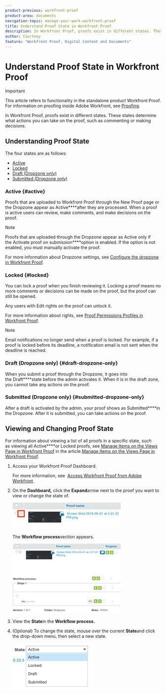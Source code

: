 ```yaml
---
product-previous: workfront-proof
product-area: documents
navigation-topic: manage-your-work-workfront-proof
title: Understand Proof State in Workfront Proof
description: In Workfront Proof, proofs exist in different states. These states determine what actions you can take on the proof, such as commenting or making decisions.
author: Courtney
feature: "Workfront Proof, Digital Content and Documents"
---
```


# Understand Proof State in Workfront Proof

>[!IMPORTANT]
>
>This article refers to functionality in the standalone product Workfront Proof. For information on proofing inside Adobe Workfront, see [Proofing](../../../review-and-approve-work/proofing/proofing.md).

In Workfront Proof, proofs exist in different states. These states determine what actions you can take on the proof, such as commenting or making decisions.

## Understanding Proof State

The four states are as follows:

* [Active](#active) 
* [Locked](#locked) 
* [Draft (Dropzone only)](#draft-dropzone-only) 
* [Submitted (Dropzone only)](#submitted-dropzone-only)

### Active {#active}

Proofs that are uploaded to Workfront Proof through the New Proof page&nbsp;or the Dropzone appear as&nbsp;Active****after they are processed. When a proof is active users can review, make comments, and make decisions on the proof.

>[!NOTE]
>
>Proofs that are uploaded through the Dropzone appear as&nbsp;Active only&nbsp;if the&nbsp;Activate proof on submission****option is enabled. If the option is not enabled, you must manually activate the proof.

For more information about Dropzone settings, see [Configure the dropzone in Workfront Proof](../../../workfront-proof/wp-acct-admin/account-settings/configure-dropzone-in-wp.md).

### Locked {#locked}

You can lock a proof when you finish reviewing it. Locking a proof means no more comments or decisions can be made on the proof, but the proof can still be opened.&nbsp;

Any users with Edit rights on the proof can unlock it.&nbsp;

For more information about rights, see [Proof Permissions Profiles in Workfront Proof](../../../workfront-proof/wp-acct-admin/account-settings/proof-perm-profiles-in-wp.md).

>[!NOTE]
>
>Email notifications no longer send when a proof is locked. For example, if a proof is locked before its deadline, a notification email is not sent when the deadline is reached.

### Draft (Dropzone only) {#draft-dropzone-only}

When you submit a proof through the Dropzone, it goes into the&nbsp;Draft****state before the admin activates it. When it is in the draft zone, you cannot take any actions on the proof.&nbsp;

### Submitted (Dropzone only) {#submitted-dropzone-only}

After a draft is activated by the admin, your proof shows as&nbsp;Submitted****in the Dropzone. After it is submitted, you can take actions on the proof.

## Viewing and Changing Proof State

For information about viewing a list of all proofs in a specific state, such as&nbsp;viewing all&nbsp;Active****or&nbsp;Locked proofs, see [Manage Items on the Views Page in Workfront Proof](../../../workfront-proof/wp-work-proofsfiles/manage-your-work/manage-items-on-views-page.md) in the article [Manage Items on the Views Page in Workfront Proof](../../../workfront-proof/wp-work-proofsfiles/manage-your-work/manage-items-on-views-page.md).

1. Access your Workfront Proof Dashboard.

   For more information, see&nbsp; [Access Workfront Proof from Adobe Workfront](../../../review-and-approve-work/proofing/managing-proofs-within-workfront/access-wf-proof-in-workfront.md).

1. On the **Dashboard,**&nbsp;click the&nbsp;**Expand**arrow next to the proof you want to view or change the state of.

   ![](assets/screen-shot-2018-05-02-at-11.31.29-am-350x85.png)

   The&nbsp;**Workflow process**section appears.

   ![](assets/screen-shot-2018-05-02-at-11.33.20-am-350x226.png)

1. View the&nbsp;**State**in the&nbsp;**Workflow process.**

1. (Optional) To change the state, mouse over the current&nbsp;**State**and click the drop-down menu, then select a new state.

   ![](assets/screen-shot-2018-05-02-at-11.35.30-am.png)

